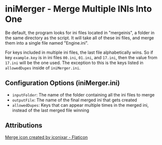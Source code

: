 # iniMerger - Merge Multiple INIs Into One

Be default, the program looks for ini files located in "mergeinis", a folder in the same directory as the script. It will take all of these ini files, and merge them into a single file named "Engine.ini".

For keys included in multiple ini files, the last file alphabetically wins. So if key `example.key` is in ini files `00.ini`, `01.ini`, and `17.ini`, then the value from `17.ini` will be the one used. The exception to this is the keys listed in `allowedDupes` inside of `iniMerger.ini`.

## Configuration Options (iniMerger.ini)
- `inputFolder`: The name of the folder containing all the ini files to merge
- `outputFile`: The name of the final merged ini that gets created
- `allowedDupes`: Keys that can appear multiple times in the merged ini, instead of the last merged file winning

## Attributions

[Merge icon created by iconixar - Flaticon](https://www.flaticon.com/free-icons/merge)
